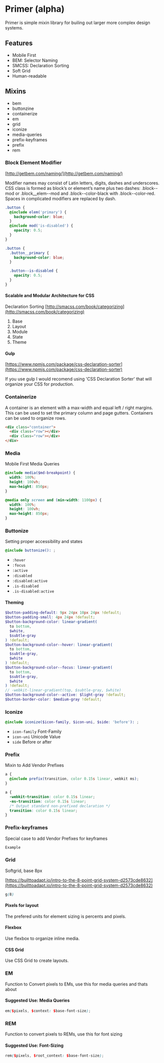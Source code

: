 # Primer (alpha)

Primer is simple mixin library for builing out larger more complex design systems.

## Features

- Mobile First
- BEM: Selector Naming
- SMCSS: Declaration Sorting
- Soft Grid
- Human-readable

## Mixins

- bem
- buttonzine
- containerize
- em
- grid
- iconize
- media-queries
- prefix-keyframes
- prefix
- rem

### Block Element Modifier

[http://getbem.com/naming/](http://getbem.com/naming/)

Modifier names may consist of Latin letters, digits, dashes and
underscores. CSS class is formed as block’s or element’s name plus
two dashes: .block--mod or .block\_\_elem--mod and .block--color-black
with .block--color-red. Spaces in complicated modifiers are replaced by dash.

```scss
.button {
  @include elem('primary') {
    background-color: blue;
  }
  @include mod('is-disabled') {
    opacity: 0.5;
  }
}

.button {
  .button__primary {
    background-color: blue;
  }

  .button--is-disabled {
    opacity: 0.5;
  }
}
```

#### Scalable and Modular Architecture for CSS

Declaration Sorting
[http://smacss.com/book/categorizing](http://smacss.com/book/categorizing)

1. Base
2. Layout
3. Module
4. State
5. Theme

#### Gulp

[https://www.npmjs.com/package/css-declaration-sorter](https://www.npmjs.com/package/css-declaration-sorter)

If you use gulp I would recomend using 'CSS Declaration Sorter' that will organize your CSS for production.

### Containerize

A container is an element with a max-width and equal left / right margins. This can be used to set the primary column and page gutters. Containers can be used to organize rows.

```html
<div class="container">
  <div class="row"></div>
  <div class="row"></div>
</div>
```

### Media

Mobile First Media Queries

```scss
@include media($md-breakpoint) {
  width: 100%;
  height: 100vh;
  max-height: 850px;
}

@media only screen and (min-width: 1100px) {
  width: 100%;
  height: 100vh;
  max-height: 850px;
}
```

### Buttonize

Setting proper accessibility and states

```scss
@include buttonize(): ;
```

- `:hover`
- `:focus`
- `:active`
- `:disabled`
- `:disabled:active`
- `.is-disabled`
- `.is-disabled:active`

#### Theming

```scss
$button-padding-default: 9px 24px 10px 24px !default;
$button-padding-small: 4px 24px !default;
$button-background-color: linear-gradient(
  to bottom,
  $white,
  $subtle-gray
) !default;
$button-background-color--hover: linear-gradient(
  to bottom,
  $subtle-gray,
  $white
) !default;
$button-background-color--focus: linear-gradient(
  to bottom,
  $subtle-gray,
  $white
) !default;
// -webkit-linear-gradient(top, $subtle-gray, $white)
$button-background-color--active: $light-gray !default;
$button-border-color: $medium-gray !default;
```

### Iconize

```scss
@include iconize($icon-family, $icon-uni, $side: 'before'): ;
```

- `icon-family` Font-Family
- `icon-uni` Unicode Value
- `side` Before or after

### Prefix

Mixin to Add Vendor Prefixes

```scss
a {
  @include prefix(transition, color 0.15s linear, webkit ms);
}

a {
  -webkit-transition: color 0.15s linear;
  -ms-transition: color 0.15s linear;
  /* Output standard non-prefixed declaration */
  transition: color 0.15s linear;
}
```

### Prefix-keyframes

Special case to add Vendor Prefixes for keyframes

```scss
Example
```

### Grid

Softgrid, base 8px

[https://builttoadapt.io/intro-to-the-8-point-grid-system-d2573cde8632](https://builttoadapt.io/intro-to-the-8-point-grid-system-d2573cde8632)

```css
g(8)

```

#### Pixels for layout

The prefered units for element sizing is percents and pixels.

#### Flexbox

Use flexbox to organize inline media.

#### CSS Grid

Use CSS Grid to create layouts.

### EM

Function to Convert pixels to EMs, use this for media queries and thats about

#### Suggested Use: Media Queries

```scss
em($pixels, $context: $base-font-size);

```

### REM

Function to convert pixels to REMs, use this for font sizing

#### Suggested Use: Font-Sizing

```scss
rem($pixels, $root_context: $base-font-size);

```
